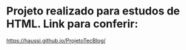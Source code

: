 # Projeto realizado para estudos de HTML. Link para conferir:
https://haussi.github.io/ProjetoTecBlog/
